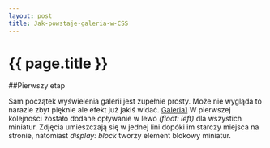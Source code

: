 ```yaml
---
layout: post
title: Jak-powstaje-galeria-w-CSS
---
```


# {{ page.title }}

##Pierwszy etap

Sam początek wyświelenia galerii jest zupełnie prosty. Może nie wygląda to narazie zbyt pięknie ale efekt już jakiś widać. 
[Galeria1](http://home/amieszczanek/public_git/sp/gallery/galeria1.html)
W pierwszej kolejności zostało dodane opływanie w lewo *(float: left)* dla wszystich miniatur. Zdjęcia umieszczają się w jednej 
lini dopóki im starczy miejsca na stronie, natomiast *display: block* tworzy element blokowy miniatur.

